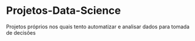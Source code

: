 # Projetos-Data-Science
Projetos próprios nos quais tento automatizar e analisar dados para tomada de decisões

